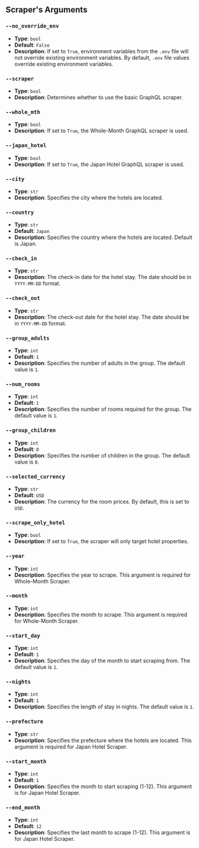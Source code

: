 ## Scraper's Arguments

### `--no_override_env`

- **Type**: `bool`
- **Default**: `False`
- **Description**: If set to `True`, environment variables from the `.env` file will not override existing environment variables. By default, `.env` file values override existing environment variables.

### `--scraper`

- **Type**: `bool`
- **Description**: Determines whether to use the basic GraphQL scraper.

### `--whole_mth`

- **Type**: `bool`
- **Description**: If set to `True`, the Whole-Month GraphQL scraper is used.

### `--japan_hotel`

- **Type**: `bool`
- **Description**: If set to `True`, the Japan Hotel GraphQL scraper is used.

### `--city`

- **Type**: `str`
- **Description**: Specifies the city where the hotels are located.

### `--country`

- **Type**: `str`
- **Default**: `Japan`
- **Description**: Specifies the country where the hotels are located. Default is Japan.

### `--check_in`

- **Type**: `str`
- **Description**: The check-in date for the hotel stay. The date should be in `YYYY-MM-DD` format.

### `--check_out`

- **Type**: `str`
- **Description**: The check-out date for the hotel stay. The date should be in `YYYY-MM-DD` format.

### `--group_adults`

- **Type**: `int`
- **Default**: `1`
- **Description**: Specifies the number of adults in the group. The default value is `1`.

### `--num_rooms`

- **Type**: `int`
- **Default**: `1`
- **Description**: Specifies the number of rooms required for the group. The default value is `1`.

### `--group_children`

- **Type**: `int`
- **Default**: `0`
- **Description**: Specifies the number of children in the group. The default value is `0`.

### `--selected_currency`

- **Type**: `str`
- **Default**: `USD`
- **Description**: The currency for the room prices. By default, this is set to `USD`.

### `--scrape_only_hotel`

- **Type**: `bool`
- **Description**: If set to `True`, the scraper will only target hotel properties.

### `--year`

- **Type**: `int`
- **Description**: Specifies the year to scrape. This argument is required for Whole-Month Scraper.

### `--month`

- **Type**: `int`
- **Description**: Specifies the month to scrape. This argument is required for Whole-Month Scraper.

### `--start_day`

- **Type**: `int`
- **Default**: `1`
- **Description**: Specifies the day of the month to start scraping from. The default value is `1`.

### `--nights`

- **Type**: `int`
- **Default**: `1`
- **Description**: Specifies the length of stay in nights. The default value is `1`.

### `--prefecture`

- **Type**: `str`
- **Description**: Specifies the prefecture where the hotels are located. This argument is required for Japan Hotel Scraper.

### `--start_month`

- **Type**: `int`
- **Default**: `1`
- **Description**: Specifies the month to start scraping (1-12). This argument is for Japan Hotel Scraper.

### `--end_month`

- **Type**: `int`
- **Default**: `12`
- **Description**: Specifies the last month to scrape (1-12). This argument is for Japan Hotel Scraper.
